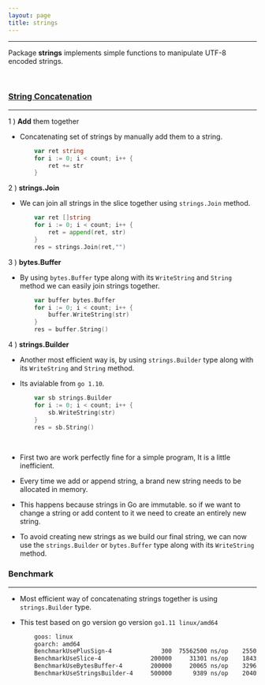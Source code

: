 ```yaml
---
layout: page
title: strings
---
```

***

Package __strings__ implements simple functions to manipulate UTF-8 encoded strings.

&nbsp;

### [String Concatenation](https://play.golang.org/p/JnWlpMsluLO)
***

1 ) __Add__ them together

* Concatenating set of strings by manually add them to a string.

    ```go
        var ret string
        for i := 0; i < count; i++ {
            ret += str
        }
    ```

2 ) __strings.Join__

* We can join all strings in the slice together using `strings.Join` method.

    ```go
        var ret []string
        for i := 0; i < count; i++ {
            ret = append(ret, str)
        }
        res = strings.Join(ret,"")
    ```

3 ) __bytes.Buffer__

* By using `bytes.Buffer` type along with its `WriteString` and `String` method we can easily join strings together.

    ```go
        var buffer bytes.Buffer
        for i := 0; i < count; i++ {
            buffer.WriteString(str)
        }
        res = buffer.String()
    ```

4 ) __strings.Builder__

* Another most efficient way is, by using `strings.Builder` type along with its `WriteString` and `String` method.

* Its avialable from `go 1.10`.

    ```go
        var sb strings.Builder
        for i := 0; i < count; i++ {
            sb.WriteString(str)
        }
        res = sb.String()
    ```

&nbsp;

* First two are work perfectly fine for a simple program, It is a little inefficient.

* Every time we add or append string, a brand new string needs to be allocated in memory.

* This happens because strings in Go are immutable. so if we want to change a string or add content to it we need to create an entirely new string.

* To avoid creating new strings as we build our final string, we can now use the `strings.Builder` or `bytes.Buffer` type along with its `WriteString` method.

### Benchmark
***

* Most efficient way of concatenating strings together is using `strings.Builder` type.

* This test based on go version go version `go1.11 linux/amd64`

    ```sh
        goos: linux
        goarch: amd64
        BenchmarkUsePlusSign-4              300  75562500 ns/op    255076616 B/op    1000 allocs/op
        BenchmarkUseSlice-4              200000     31301 ns/op    18432 B/op       3 allocs/op
        BenchmarkUseBytesBuffer-4        200000     20065 ns/op    3296 B/op       6 allocs/op
        BenchmarkUseStringsBuilder-4     500000      9389 ns/op    2040 B/op       8 allocs/op
    ```